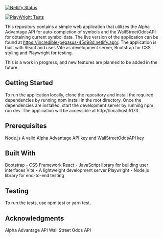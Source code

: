 [![Netlify Status](https://api.netlify.com/api/v1/badges/ebb591d1-2ff9-460f-9bd1-a5bef91a0fdd/deploy-status)](https://app.netlify.com/sites/incredible-pegasus-45d98d/deploys)

[![PlayWright Tests](https://github.com/avalos010/Stock-charts/actions/workflows/playwright.yml/badge.svg)](https://github.com/avalos010/Stock-charts/actions/workflows/playwright.yml)

This repository contains a simple web application that utilizes the Alpha Advantage API for auto-completion of symbols and the WallStreetOddsAPI for obtaining current symbol data. The live version of the application can be found at https://incredible-pegasus-45d98d.netlify.app/. The application is built with React and uses Vite as development server, Bootstrap for CSS styling and Playwright for testing.

This is a work in progress, and new features are planned to be added in the future.

## Getting Started
To run the application locally, clone the repository and install the required dependencies by running npm install in the root directory. Once the dependencies are installed, start the development server by running npm run dev. The application will be accessible at http://localhost:5173

## Prerequisites
Node.js
A valid Alpha Advantage API key and WallStreetOddsAPI key

## Built With
Bootstrap - CSS Framework
React - JavaScript library for building user interfaces
Vite - A lightweight development server
Playwright - Node.js library for end-to-end testing
## Testing
To run the tests, use npm test or yarn test.

## Acknowledgments
Alpha Advantage API 
Wall Street Odds API


